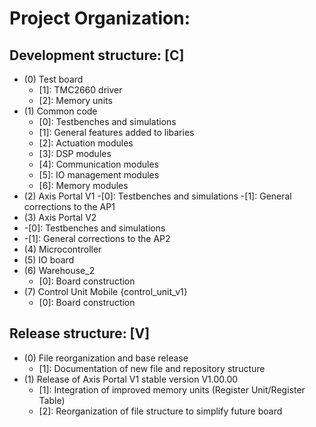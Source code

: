 # Project Organization:

## Development structure: [C]

- (0) Test board
  - [1]: TMC2660 driver  
  - [2]: Memory units
- (1) Common code
  - [0]: Testbenches and simulations
  - [1]: General features added to libaries
  - [2]: Actuation modules
  - [3]: DSP modules
  - [4]: Communication modules
  - [5]: IO management modules
  - [6]: Memory modules
- (2) Axis Portal V1
  -[0]: Testbenches and simulations 
  -[1]: General corrections to the AP1
- (3) Axis Portal V2
- -[0]: Testbenches and simulations
- -[1]: General corrections to the AP2
- (4) Microcontroller
- (5) IO board
- (6) Warehouse_2
  - [0]: Board construction
- (7) Control Unit Mobile {control_unit_v1}
  - [0]: Board construction 


## Release structure: [V]

- (0) File reorganization and base release
  - [1]: Documentation of new file and repository structure
- (1) Release of Axis Portal V1 stable version V1.00.00
  - [1]: Integration of improved memory units (Register Unit/Register Table)
  - [2]: Reorganization of file structure to simplify future board